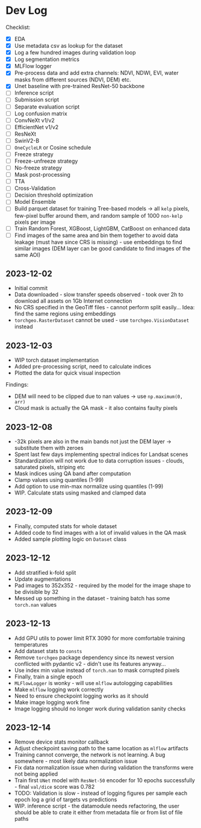 # Dev Log

Checklist:

- [x] EDA
- [x] Use metadata csv as lookup for the dataset
- [x] Log a few hundred images during validation loop
- [x] Log segmentation metrics
- [x] MLFlow logger
- [x] Pre-process data and add extra channels: NDVI, NDWI, EVI, water masks from different sources (NDVI, DEM) etc.
- [x] Unet baseline with pre-trained ResNet-50 backbone
- [ ] Inference script
- [ ] Submission script
- [ ] Separate evaluation script
- [ ] Log confusion matrix
- [ ] ConvNeXt v1/v2
- [ ] EfficientNet v1/v2
- [ ] ResNeXt
- [ ] SwinV2-B
- [ ] `OneCycleLR` or Cosine schedule
- [ ] Freeze strategy
- [ ] Freeze-unfreeze strategy
- [ ] No-freeze strategy
- [ ] Mask post-processing
- [ ] TTA
- [ ] Cross-Validation
- [ ] Decision threshold optimization
- [ ] Model Ensemble
- [ ] Build parquet dataset for training Tree-based models -> all `kelp` pixels, few-pixel buffer around them, and random sample of 1000 `non-kelp` pixels per image
- [ ] Train Random Forest, XGBoost, LightGBM, CatBoost on enhanced data
- [ ] Find images of the same area and bin them together to avoid data leakage (must have since CRS is missing) - use
embeddings to find similar images (DEM layer can be good candidate to find images of the same AOI)

## 2023-12-02

* Initial commit
* Data downloaded - slow transfer speeds observed - took over 2h to download all assets on 1Gb Internet connection
* No CRS specified in the GeoTiff files - cannot perform split easily... Idea: find the same regions using embeddings
* `torchgeo.RasterDataset` cannot be used - use `torchgeo.VisionDataset` instead

## 2023-12-03

* WIP torch dataset implementation
* Added pre-processing script, need to calculate indices
* Plotted the data for quick visual inspection

Findings:
* DEM will need to be clipped due to nan values -> use `np.maximum(0, arr)`
* Cloud mask is actually the QA mask - it also contains faulty pixels

## 2023-12-08

* -32k pixels are also in the main bands not just the DEM layer -> substitute them with zeroes
* Spent last few days implementing spectral indices for Landsat scenes
* Standardization will not work due to data corruption issues - clouds, saturated pixels, striping etc
* Mask indices using QA band after computation
* Clamp values using quantiles (1-99)
* Add option to use min-max normalize using quantiles (1-99)
* WIP. Calculate stats using masked and clamped data

## 2023-12-09

* Finally, computed stats for whole dataset
* Added code to find images with a lot of invalid values in the QA mask
* Added sample plotting logic on `Dataset` class

## 2023-12-12

* Add stratified k-fold split
* Update augmentations
* Pad images to 352x352 - required by the model for the image shape to be divisible by 32
* Messed up something in the dataset - training batch has some `torch.nan` values

## 2023-12-13

* Add GPU utils to power limit RTX 3090 for more comfortable training temperatures
* Add dataset stats to `consts`
* Remove `torchgeo` package dependency since its newest version conflicted with pydantic v2 - didn't use its features anyway...
* Use index min value instead of `torch.nan` to mask corrupted pixels
* Finally, train a single epoch
* `MLFlowLogger` is wonky - will use `mlflow` autologging capabilities
* Make `mlflow` logging work correctly
* Need to ensure checkpoint logging works as it should
* Make image logging work fine
* Image logging should no longer work during validation sanity checks

## 2023-12-14

* Remove device stats monitor callback
* Adjust checkpoint saving path to the same location as `mlflow` artifacts
* Training cannot converge, the network is not learning. A bug somewhere - most likely data normalization issue
* Fix data normalization issue when during validation the transforms were not being applied
* Train first `UNet` model with `ResNet-50` encoder for 10 epochs successfully - final `val/dice` score was 0.782
* TODO: Validation is slow - instead of logging figures per sample each epoch log a grid of targets vs predictions
* WIP. inference script - the datamodule needs refactoring, the user should be able to crate it either from metadata file or from list of file paths

